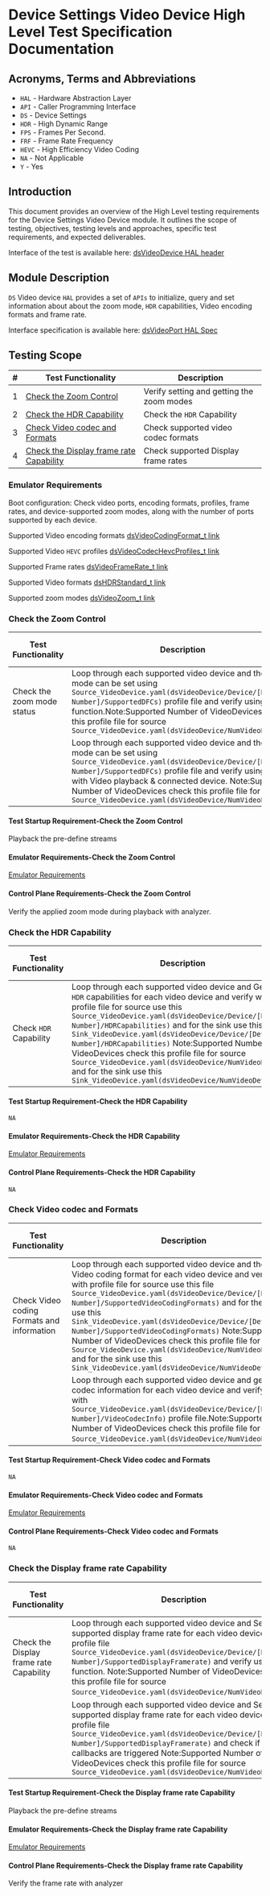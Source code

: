 # Device Settings Video Device High Level Test Specification Documentation

## Acronyms, Terms and Abbreviations

- `HAL`  - Hardware Abstraction Layer
- `API`  - Caller Programming Interface
- `DS`   - Device Settings
- `HDR`  - High Dynamic Range
- `FPS`  - Frames Per Second.
- `FRF`  - Frame Rate Frequency
- `HEVC` - High Efficiency Video Coding
- `NA`   - Not Applicable
- `Y`    - Yes

## Introduction

This document provides an overview of the High Level testing requirements for the Device Settings Video Device module. It outlines the scope of testing, objectives, testing levels and approaches, specific test requirements, and expected deliverables.

Interface of the test is available here: [dsVideoDevice HAL header](https://github.com/rdkcentral/rdk-halif-device_settings/blob/main/include/dsVideoDevice.h)

## Module Description

`DS` Video device `HAL` provides a set of `APIs` to initialize, query and set information about about the zoom mode, `HDR` capabilities, Video encoding formats and frame rate.

Interface specification is available here: [dsVideoPort HAL Spec](https://github.com/rdkcentral/rdk-halif-device_settings/blob/main/docs/pages/ds-video-device_halSpec.md)

## Testing Scope

|#|Test Functionality|Description|
|-|------------------|-----------|
|1|[Check the Zoom Control](#check-the-zoom-control)|Verify setting and getting the zoom modes|
|2|[Check the HDR Capability](#check-the-hdr-capability)|Check the `HDR` Capability|
|3|[Check Video codec and Formats](#check-video-codec-and-formats)|Check supported video codec formats|
|4|[Check the Display frame rate Capability](#check-the-display-frame-rate-capability)|Check supported Display frame rates|

### Emulator Requirements

Boot configuration: Check video ports, encoding formats, profiles, frame rates, and device-supported zoom modes, along with the number of ports supported by each device.

Supported Video encoding formats [dsVideoCodingFormat_t link](https://github.com/rdkcentral/rdk-halif-device_settings/blob/main/include/dsVideoDeviceTypes.h#L165)

Supported Video `HEVC` profiles [dsVideoCodecHevcProfiles_t link](https://github.com/rdkcentral/rdk-halif-device_settings/blob/main/include/dsVideoDeviceTypes.h#L177)

Supported Frame rates [dsVideoFrameRate_t link](https://github.com/rdkcentral/rdk-halif-device_settings/blob/main/include/dsAVDTypes.h#L508)

Supported Video formats [dsHDRStandard_t link](https://github.com/rdkcentral/rdk-halif-device_settings/blob/main/include/dsAVDTypes.h#L625)

Supported zoom modes [dsVideoZoom_t link](https://github.com/rdkcentral/rdk-halif-device_settings/blob/main/include/dsVideoDeviceTypes.h#L140)

### Check the Zoom Control

|Test Functionality|Description|HAL APIs|L2|L3|Source|Sink|Control plane requirements|
|------------------|-----------|--------|--|--|------|----|--------------------------|
|Check the zoom mode status|Loop through each supported video device and the zoom mode can be set using `Source_VideoDevice.yaml(dsVideoDevice/Device/[Device Number]/SupportedDFCs)` profile file and verify using get function.Note:Supported Number of VideoDevices check this profile file for source `Source_VideoDevice.yaml(dsVideoDevice/NumVideoDevices)` |dsGetVideoDevice(), dsSetDFC(), dsGetDFC()|`Y`|`N`|`Y`|`NA`|`NA`|
||Loop through each supported video device and the zoom mode can be set using `Source_VideoDevice.yaml(dsVideoDevice/Device/[Device Number]/SupportedDFCs)` profile file and verify using get with Video playback & connected device. Note:Supported Number of VideoDevices check this profile file for source `Source_VideoDevice.yaml(dsVideoDevice/NumVideoDevices)` |dsGetVideoDevice(), dsSetDFC(), dsGetDFC()|`NA`|`Y`|`Y`|`NA`|`Y`|

#### Test Startup Requirement-Check the Zoom Control

Playback the pre-define streams

#### Emulator Requirements-Check the Zoom Control

[Emulator Requirements](#emulator-requirements)

#### Control Plane Requirements-Check the Zoom Control

Verify the applied zoom mode during playback with analyzer.

### Check the HDR Capability

|Test Functionality|Description|HAL APIs|L2|L3|Source|Sink|Control plane requirements|
|------------------|-----------|--------|--|--|------|----|--------------------------|
|Check `HDR` Capability|Loop through each supported video device and Get the `HDR` capabilities for each video device and verify with the profile file for source use this `Source_VideoDevice.yaml(dsVideoDevice/Device/[Device Number]/HDRCapabilities)` and for the sink use this `Sink_VideoDevice.yaml(dsVideoDevice/Device/[Device Number]/HDRCapabilities)` Note:Supported Number of VideoDevices check this profile file for source `Source_VideoDevice.yaml(dsVideoDevice/NumVideoDevices)` and for the sink use this `Sink_VideoDevice.yaml(dsVideoDevice/NumVideoDevices)`|dsGetHDRCapabilities() |`Y`|`NA`|`Y`|`Y`|`NA`|

#### Test Startup Requirement-Check the HDR Capability

`NA`

#### Emulator Requirements-Check the HDR Capability

[Emulator Requirements](#emulator-requirements)

#### Control Plane Requirements-Check the HDR Capability

`NA`

### Check Video codec and Formats

|Test Functionality|Description|HAL APIs|L2|L3|Source|Sink|Control plane requirements|
|------------------|-----------|--------|--|--|------|----|--------------------------|
|Check Video coding Formats and information|Loop through each supported video device and the get Video coding format for each video device and verify the with profile file for source use this file `Source_VideoDevice.yaml(dsVideoDevice/Device/[Device Number]/SupportedVideoCodingFormats)` and for the sink use this `Sink_VideoDevice.yaml(dsVideoDevice/Device/[Device Number]/SupportedVideoCodingFormats)` Note:Supported Number of VideoDevices check this profile file for source `Source_VideoDevice.yaml(dsVideoDevice/NumVideoDevices)` and for the sink use this `Sink_VideoDevice.yaml(dsVideoDevice/NumVideoDevices)` |dsGetSupportedVideoCodingFormats() |`Y`|`NA`|`Y`|`Y`|`NA`|
||Loop through each supported video device and get Video codec information for each video device and verify the with `Source_VideoDevice.yaml(dsVideoDevice/Device/[Device Number]/VideoCodecInfo)` profile file.Note:Supported Number of VideoDevices check this profile file for source `Source_VideoDevice.yaml(dsVideoDevice/NumVideoDevices)`.|dsGetVideoCodecInfo() |`Y`|`NA`|`Y`|`NA`|`NA`|

#### Test Startup Requirement-Check Video codec and Formats

`NA`

#### Emulator Requirements-Check Video codec and Formats

[Emulator Requirements](#emulator-requirements)

#### Control Plane Requirements-Check Video codec and Formats

`NA`

### Check the Display frame rate Capability

|Test Functionality|Description|HAL APIs|L2|L3|Source|Sink|Control plane requirements|
|------------------|-----------|--------|--|--|------|----|--------------------------|
|Check the Display frame rate Capability|Loop through each supported video device and Set the supported display frame rate for each video device using profile file `Source_VideoDevice.yaml(dsVideoDevice/Device/[Device Number]/SupportedDisplayFramerate)` and verify using get function. Note:Supported Number of VideoDevices check this profile file for source `Source_VideoDevice.yaml(dsVideoDevice/NumVideoDevices)`.|dsSetDisplayframerate(), dsGetCurrentDisplayframerate()|`Y`|`NA`|`NA`|`Y`|`NA`|
||Loop through each supported video device and Set the supported display frame rate for each video device using profile file `Source_VideoDevice.yaml(dsVideoDevice/Device/[Device Number]/SupportedDisplayFramerate)` and check if callbacks are triggered Note:Supported Number of VideoDevices check this profile file for source `Source_VideoDevice.yaml(dsVideoDevice/NumVideoDevices)` |dsSetDisplayframerate(), dsRegisterFrameratePreChangeCB(), dsRegisterFrameratePostChangeCB()|`NA`|`Y`|`NA`|`Y`|`Y`|

#### Test Startup Requirement-Check the Display frame rate Capability

Playback the pre-define streams

#### Emulator Requirements-Check the Display frame rate Capability

[Emulator Requirements](#emulator-requirements)

#### Control Plane Requirements-Check the Display frame rate Capability

Verify the frame rate with analyzer
